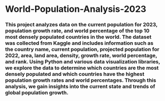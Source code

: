 # World-Population-Analysis-2023

### This project analyzes data on the current population for 2023, population growth rate, and world percentage of the top 10 most densely populated countries in the world. The dataset was collected from Kaggle and includes information such as the country name, current population, projected population for 2022, area, land area, density, growth rate, world percentage, and rank. Using Python and various data visualization libraries, we explore the data to determine which countries are the most densely populated and which countries have the highest population growth rates and world percentages. Through this analysis, we gain insights into the current state and trends of global population growth.
